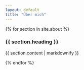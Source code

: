 ```yaml
---
layout: default
title: "Über mich"
---
```

<main class="bg-repeat" style="background-image: url({{ "/assets/images/background.png" | relative_url }})">
	<div class="max-w-4xl mx-auto bg-white px-4">
		{% for section in site.about %}
			<section class="mt-4 p-4 even:bg-black even:text-white">
				<h3 class="text-xl mb-2">{{ section.heading }}</h3>
				<p>{{ section.content | markdownify }}</p>
			</section>
		{% endfor %} 
	</div>
</main>
